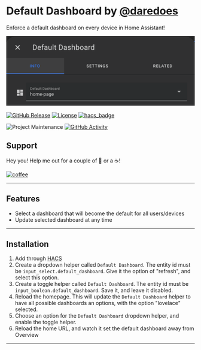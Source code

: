 # Default Dashboard by [@daredoes](https://www.github.com/daredoes)

Enforce a default dashboard on every device in Home Assistant!

  ![Default Dashboard Entity](/docs/imgs/default_dashboard_entity.png)

[![GitHub Release][releases-shield]][releases]
[![License][license-shield]](LICENSE.md)
[![hacs_badge](https://img.shields.io/badge/HACS-Custom-blue.svg)](https://github.com/custom-components/hacs)

![Project Maintenance][maintenance-shield]
[![GitHub Activity][commits-shield]][commits]

## Support

Hey you! Help me out for a couple of :beers: or a :coffee:!

[![coffee](https://www.buymeacoffee.com/assets/img/custom_images/black_img.png)](https://www.buymeacoffee.com/daredoes)

---

## Features

* Select a dashboard that will become the default for all users/devices
* Update selected dashboard at any time

---

## Installation

1. Add through  [HACS](https://github.com/custom-components/hacs)
2. Create a dropdown helper called `Default Dashboard`. The entity id must be `input_select.default_dashboard`. Give it the option of "refresh", and select this option.
3. Create a toggle helper called `Default Dashboard`. The entity id must be `input_boolean.default_dashboard`. Save it, and leave it disabled.
4. Reload the homepage. This will update the `Default Dashboard` helper to have all possible dashboards an options, with the option "lovelace" selected.
5. Choose an option for the `Default Dashboard` dropdown helper, and enable the toggle helper.
6. Reload the home URL, and watch it set the default dashboard away from Overview

---

[commits-shield]: https://img.shields.io/github/commit-activity/y/daredoes/default-dashboard.svg
[commits]: https://github.com/daredoes/default-dashboard/commits/master
[devcontainer]: https://code.visualstudio.com/docs/remote/containers
[license-shield]: https://img.shields.io/github/license/daredoes/default-dashboard.svg
[maintenance-shield]: https://img.shields.io/maintenance/yes/2022
[releases-shield]: https://img.shields.io/github/release/daredoes/default-dashboard.svg
[releases]: https://github.com/daredoes/default-dashboard/releases
